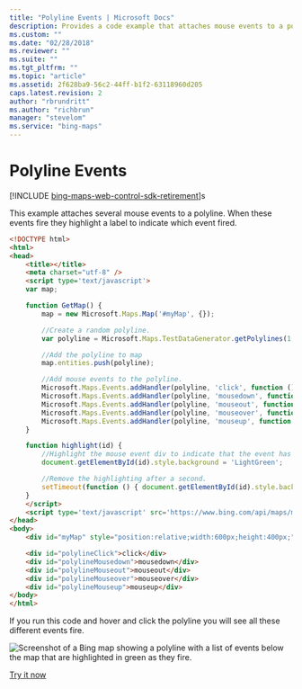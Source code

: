 ```yaml
---
title: "Polyline Events | Microsoft Docs"
description: Provides a code example that attaches mouse events to a polyline, which will be highlighted by labels as the events fire.
ms.custom: ""
ms.date: "02/28/2018"
ms.reviewer: ""
ms.suite: ""
ms.tgt_pltfrm: ""
ms.topic: "article"
ms.assetid: 2f628ba9-56c2-44ff-b1f2-63118960d205
caps.latest.revision: 2
author: "rbrundritt"
ms.author: "richbrun"
manager: "stevelom"
ms.service: "bing-maps"
---
```


# Polyline Events

[!INCLUDE [bing-maps-web-control-sdk-retirement](../../../includes/bing-maps-web-control-sdk-retirement.md)]s

This example attaches several mouse events to a polyline. When these events fire they highlight a label to indicate which event fired. 

```html
<!DOCTYPE html>
<html>
<head>
    <title></title>
    <meta charset="utf-8" />
	<script type='text/javascript'>
    var map;

    function GetMap() {
        map = new Microsoft.Maps.Map('#myMap', {});

        //Create a random polyline.
        var polyline = Microsoft.Maps.TestDataGenerator.getPolylines(1, map.getBounds());

        //Add the polyline to map
        map.entities.push(polyline);

        //Add mouse events to the polyline.
        Microsoft.Maps.Events.addHandler(polyline, 'click', function () { highlight('polylineClick'); });
        Microsoft.Maps.Events.addHandler(polyline, 'mousedown', function () { highlight('polylineMousedown'); });
        Microsoft.Maps.Events.addHandler(polyline, 'mouseout', function () { highlight('polylineMouseout'); });
        Microsoft.Maps.Events.addHandler(polyline, 'mouseover', function () { highlight('polylineMouseover'); });
        Microsoft.Maps.Events.addHandler(polyline, 'mouseup', function () { highlight('polylineMouseup'); });
    }

    function highlight(id) {
        //Highlight the mouse event div to indicate that the event has fired.
        document.getElementById(id).style.background = 'LightGreen';

        //Remove the highlighting after a second.
        setTimeout(function () { document.getElementById(id).style.background = 'white'; }, 1000);
    }
    </script>
    <script type='text/javascript' src='https://www.bing.com/api/maps/mapcontrol?callback=GetMap&key=[YOUR_BING_MAPS_KEY]' async defer></script>
</head>
<body>
    <div id="myMap" style="position:relative;width:600px;height:400px;"></div>

    <div id="polylineClick">click</div>
    <div id="polylineMousedown">mousedown</div>
    <div id="polylineMouseout">mouseout</div>
    <div id="polylineMouseover">mouseover</div>
    <div id="polylineMouseup">mouseup</div>
</body>
</html>
```

If you run this code and hover and click the polyline you will see all these different events fire.

![Screenshot of a Bing map showing a polyline with a list of events below the map that are highlighted in green as they fire.](../../media/bmv8-polylineevents.png)

[Try it now](https://www.bing.com/api/maps/sdk/mapcontrol/isdk#polylineAllEvents+JS)